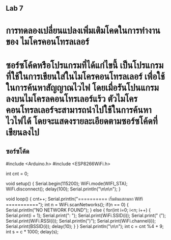 ## Lab 7 
# การทดลองเปลี่ยนแปลงเพิ่มเติมโคดในการทำงานของ ไมโครคอนโทรลเลอร์
# ซอร์ซโค้ดหรือโปรแกรมที่ได้แก่ไขนี้ เป็นโปรแกรมที่ใช้ในการเขียนใส่ในไมโครคอนโทรลเลอร์ เพื่อใช้ในการค้นหาสัญญาณไวไฟ โดยเมื่อรันโปนแกรมลงบนไมโครลคอนโทรเลอร์แร้ว ตัวไมโครคอนโทรลเลอร์จะสามารถนำไปใช้ในการค้นหาไวไฟได้ โดยจะแสดงรายละเอียดตามซอร์ซโค้ดที่เขียนลงไป
## ซอร์ซโค้ด
#include <Arduino.h>
#include <ESP8266WiFi.h>

int cnt = 0;

void setup()
{
	Serial.begin(115200);
	WiFi.mode(WIFI_STA);
	WiFi.disconnect();
	delay(100);
	Serial.println("\n\n\n");
}

void loop()
{
	cnt++;
	Serial.println("========== เริ่มต้นแสกนหา Wifi ===========");
	int n = WiFi.scanNetworks();
	if(n == 0) {
		Serial.println("NO NETWORK FOUND");
	} else {
		for(int i=0; i<n; i++) {
			Serial.print(i + 1);
			Serial.print(": ");
			Serial.print(WiFi.SSID(i));
			Serial.print(" (");
			Serial.print(WiFi.RSSI(i));
			Serial.println(")");
			Serial.print(WiFi.channel(i));
			Serial.print(BSSID(i));
			delay(10);
		}
	}
	Serial.println("\n\n");
	int c = cnt %4 + 9;
	int s = c * 1000;
	delay(s);
